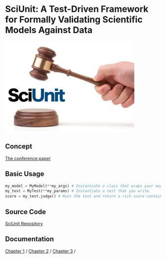 # SciUnit: A Test-Driven Framework for Formally Validating Scientific Models Against Data
![SciUnit Logo](https://raw.githubusercontent.com/scidash/assets/master/logos/sciunit.png)

## Concept
[The conference paper](https://github.com/cyrus-/papers/raw/master/sciunit-icse14/sciunit-icse14.pdf)

## Basic Usage
```python
my_model = MyModel(**my_args) # Instantiate a class that wraps your model of interest.  
my_test = MyTest(**my_params) # Instantiate a test that you write.  
score = my_test.judge() # Runs the test and return a rich score containing test results and more.  
```

## Source Code
[SciUnit Repository](https://github.com/scidash/sciunit)

## Documentation
[Chapter 1](https://github.com/scidash/sciunit/blob/master/docs/chapter1.ipynb) / 
[Chapter 2](https://github.com/scidash/sciunit/blob/master/docs/chapter2.ipynb) /
[Chapter 3](https://github.com/scidash/sciunit/blob/master/docs/chapter3.ipynb) /

